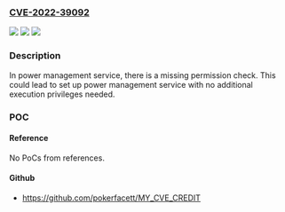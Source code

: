 ### [CVE-2022-39092](https://cve.mitre.org/cgi-bin/cvename.cgi?name=CVE-2022-39092)
![](https://img.shields.io/static/v1?label=Product&message=SC9863A%2FSC9832E%2FSC7731E%2FT610%2FT310%2FT606%2FT760%2FT610%2FT618%2FT606%2FT612%2FT616%2FT760%2FT770%2FT820%2FS8000&color=blue)
![](https://img.shields.io/static/v1?label=Version&message=n%2Fa&color=blue)
![](https://img.shields.io/static/v1?label=Vulnerability&message=CWE-862%20Missing%20Authorization&color=brighgreen)

### Description

In power management service, there is a missing permission check. This could lead to set up power management service with no additional execution privileges needed.

### POC

#### Reference
No PoCs from references.

#### Github
- https://github.com/pokerfacett/MY_CVE_CREDIT

